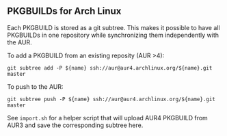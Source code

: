 ## PKGBUILDs for Arch Linux

Each PKGBUILD is stored as a git subtree. This makes it possible to have all
PKGBUILDs in one repository while synchronizing them independently with the AUR.

To add a PKGBUILD from an existing reposity (AUR >4):

	git subtree add -P ${name} ssh://aur@aur4.archlinux.org/${name}.git master

To push to the AUR:

	git subtree push -P ${name} ssh://aur@aur4.archlinux.org/${name}.git master

See `import.sh` for a helper script that will upload AUR4 PKGBUILD from AUR3 and
save the corresponding subtree here.
